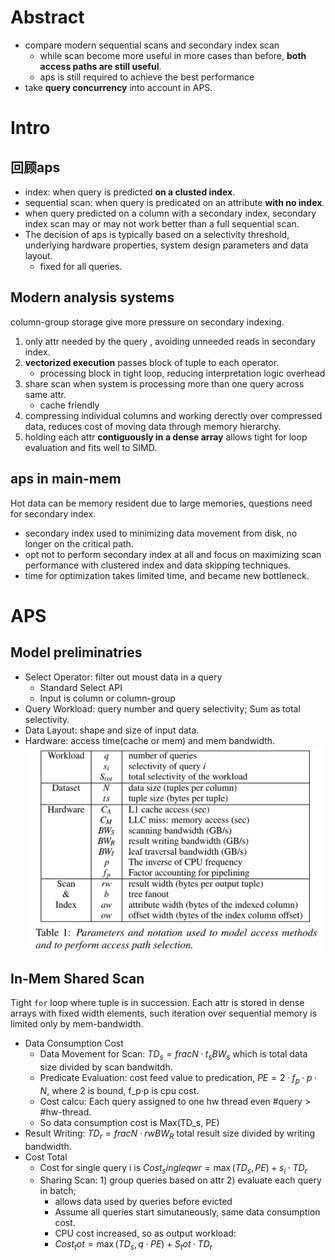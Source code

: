 # Abstract
- compare modern sequential scans and secondary index scan
  - while scan become more useful in more cases than before, **both access paths are still useful**.
  - aps is still required to achieve the best performance
- take **query concurrency** into account in APS.

# Intro
## 回顾aps
- index: when query is predicted **on a clusted index**.
- sequential scan: when query is predicated on an attribute **with no index**.
- when query predicted on a column with a secondary index, secondary index scan may or may not work better than a full sequential scan.
- The decision of aps is typically based on a selectivity threshold, underlying hardware properties, system design parameters and data layout.
  - fixed for all queries.

## Modern analysis systems
column-group storage give more pressure on secondary indexing.
1. only attr needed by the query , avoiding unneeded reads in secondary index.
2. **vectorized execution** passes block of tuple to each operator.
    - processing block in tight loop, reducing interpretation logic overhead
3. share scan when system is processing more than one query across same attr.
    - cache friendly
4. compressing individual columns and working derectly over compressed data, reduces cost of moving data through memory hierarchy.
5. holding each attr **contiguously in a dense array** allows tight for loop evaluation and fits well to SIMD.

## aps in main-mem
Hot data can be memory resident due to large memories, questions need for secondary index.
- secondary index used to minimizing data movement from disk, no longer on the critical path.
- opt not to perform secondary index at all and focus on maximizing scan performance with clustered index and data skipping techniques.
- time for optimization takes limited time, and became new bottleneck.

# APS
## Model preliminatries
- Select Operator: filter out moust data in a query
  - Standard Select API
  - Input is column or column-group
- Query Workload: query number and query selectivity; Sum as total selectivity.
- Data Layout: shape and size of input data.
- Hardware: access time(cache or mem) and mem bandwidth.
![parameters](assets/Parameters.png)

## In-Mem Shared Scan
Tight `for` loop where tuple is in succession. Each attr is stored in dense arrays with fixed width elements,
such iteration over sequential memory is limited only by mem-bandwidth.
- Data Consumption Cost
  - Data Movement for Scan: $TD_s = frac{N · t_s}{BW_s}$ which is total data size divided by scan bandwitdh.
  - Predicate Evaluation: cost feed value to predication, $PE = 2·f_p·p·N$, where 2 is bound, f_p·p is cpu cost.
  - Cost calcu: Each query assigned to one hw thread even #query > #hw-thread.
  - So data consumption cost is Max(TD_s, PE)
- Result Writing: $TD_r = frac{N · rw}{BW_R}$ total result size divided by writing bandwidth.
- Cost Total
  - Cost for single query i is $Cost_singleqwr = \max(TD_s, PE) + s_i·TD_r$
  - Sharing Scan: 1) group queries based on attr 2) evaluate each query in batch;
    - allows data used by queries before evicted
    - Assume all queries start simutaneously, same data consumption cost.
    - CPU cost increased, so as output workload:
    - $Cost_tot = \max(TD_s, q·PE) + S_tot·TD_r$
